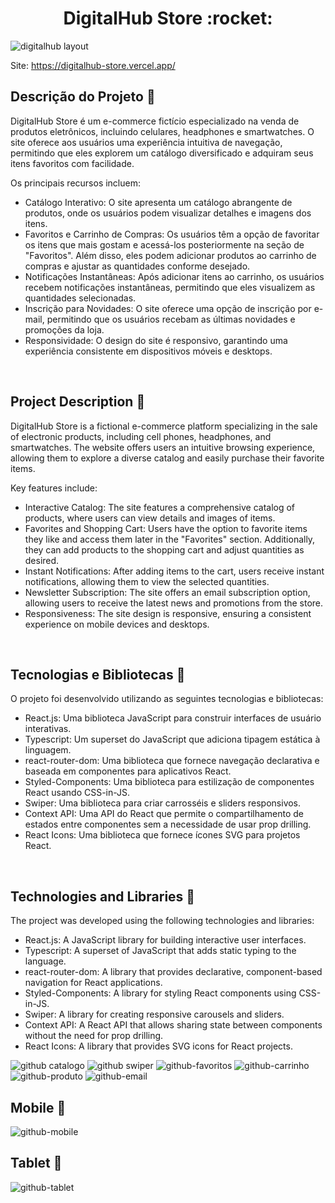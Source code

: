<h1 align="center">DigitalHub Store :rocket:</h1>

![digitalhub layout](https://github.com/Isis-gsantos/ecommerce-digital/assets/142533840/5dc66388-fa9b-4f16-8daf-fd3849c382b6)

Site: https://digitalhub-store.vercel.app/

## Descrição do Projeto :scroll:
DigitalHub Store é um e-commerce fictício especializado na venda de produtos eletrônicos, incluindo celulares, headphones e smartwatches. O site oferece aos usuários uma experiência intuitiva de navegação, permitindo que eles explorem um catálogo diversificado e adquiram seus itens favoritos com facilidade.

Os principais recursos incluem:
- Catálogo Interativo: O site apresenta um catálogo abrangente de produtos, onde os usuários podem visualizar detalhes e imagens dos itens.
- Favoritos e Carrinho de Compras: Os usuários têm a opção de favoritar os itens que mais gostam e acessá-los posteriormente na seção de "Favoritos". Além disso, eles podem adicionar produtos ao carrinho de compras e ajustar as quantidades conforme desejado.
- Notificações Instantâneas: Após adicionar itens ao carrinho, os usuários recebem notificações instantâneas, permitindo que eles visualizem as quantidades selecionadas.
- Inscrição para Novidades: O site oferece uma opção de inscrição por e-mail, permitindo que os usuários recebam as últimas novidades e promoções da loja.
- Responsividade: O design do site é responsivo, garantindo uma experiência consistente em dispositivos móveis e desktops.
<br>

## Project Description :scroll:
DigitalHub Store is a fictional e-commerce platform specializing in the sale of electronic products, including cell phones, headphones, and smartwatches. The website offers users an intuitive browsing experience, allowing them to explore a diverse catalog and easily purchase their favorite items.

Key features include:
- Interactive Catalog: The site features a comprehensive catalog of products, where users can view details and images of items.
- Favorites and Shopping Cart: Users have the option to favorite items they like and access them later in the "Favorites" section. Additionally, they can add products to the shopping cart and adjust quantities as desired.
- Instant Notifications: After adding items to the cart, users receive instant notifications, allowing them to view the selected quantities.
- Newsletter Subscription: The site offers an email subscription option, allowing users to receive the latest news and promotions from the store.
- Responsiveness: The site design is responsive, ensuring a consistent experience on mobile devices and desktops.
<br>


## Tecnologias e Bibliotecas :monocle_face:
O projeto foi desenvolvido utilizando as seguintes tecnologias e bibliotecas:
- React.js: Uma biblioteca JavaScript para construir interfaces de usuário interativas.
- Typescript: Um superset do JavaScript que adiciona tipagem estática à linguagem.
- react-router-dom: Uma biblioteca que fornece navegação declarativa e baseada em componentes para aplicativos React.
- Styled-Components: Uma biblioteca para estilização de componentes React usando CSS-in-JS.
- Swiper: Uma biblioteca para criar carrosséis e sliders responsivos.
- Context API: Uma API do React que permite o compartilhamento de estados entre componentes sem a necessidade de usar prop drilling.
- React Icons: Uma biblioteca que fornece ícones SVG para projetos React.
<br>

## Technologies and Libraries :monocle_face:
The project was developed using the following technologies and libraries:
- React.js: A JavaScript library for building interactive user interfaces.
- Typescript: A superset of JavaScript that adds static typing to the language.
- react-router-dom: A library that provides declarative, component-based navigation for React applications.
- Styled-Components: A library for styling React components using CSS-in-JS.
- Swiper: A library for creating responsive carousels and sliders.
- Context API: A React API that allows sharing state between components without the need for prop drilling.
- React Icons: A library that provides SVG icons for React projects.

![github catalogo](https://github.com/Isis-gsantos/ecommerce-digital/assets/142533840/e1affb15-7980-45ba-9609-1fe684bf1507)
![github swiper](https://github.com/Isis-gsantos/ecommerce-digital/assets/142533840/ee2a669c-8dde-40d9-b632-5d2bba8cd9dd)
![github-favoritos](https://github.com/Isis-gsantos/ecommerce-digital/assets/142533840/608bc04e-26b6-4bdd-b236-2c86000acc83)
![github-carrinho](https://github.com/Isis-gsantos/ecommerce-digital/assets/142533840/4be60c04-96b3-4d56-a543-4557e7546a42)
![github-produto](https://github.com/Isis-gsantos/ecommerce-digital/assets/142533840/c437be7f-4fba-4725-b7d2-b894397a97de)
![github-email](https://github.com/Isis-gsantos/ecommerce-digital/assets/142533840/34a56047-8516-4673-a19f-4b0a6de3f360)


## Mobile :iphone:
![github-mobile](https://github.com/Isis-gsantos/ecommerce-digital/assets/142533840/3e9f55c2-3c9a-4f3a-aa71-b038a8f55645)

## Tablet :calling:
![github-tablet](https://github.com/Isis-gsantos/ecommerce-digital/assets/142533840/700622e8-7ac9-4ae0-9d5f-7a45ff30d211)

